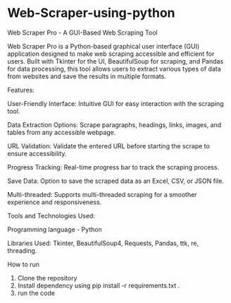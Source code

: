 # Web-Scraper-using-python
Web Scraper Pro - A GUI-Based Web Scraping Tool

Web Scraper Pro is a Python-based graphical user interface (GUI) application designed to make web scraping accessible and efficient for users. Built with Tkinter for the UI, BeautifulSoup for scraping, and Pandas for data processing, this tool allows users to extract various types of data from websites and save the results in multiple formats.

Features:

User-Friendly Interface: Intuitive GUI for easy interaction with the scraping tool.

Data Extraction Options: Scrape paragraphs, headings, links, images, and tables from any accessible webpage. 

URL Validation: Validate the entered URL before starting the scrape to ensure accessibility.

Progress Tracking: Real-time progress bar to track the scraping process.

Save Data: Option to save the scraped data as an Excel, CSV, or JSON file.

Multi-threaded: Supports multi-threaded scraping for a smoother experience and responsiveness.

Tools and Technologies Used:

Programming language - Python

Libraries Used: Tkinter, BeautifulSoup4, Requests, Pandas, ttk, re, threading.

How to run 

1. Clone the repository
2. Install dependency using pip install -r requirements.txt .
3. run the code 
